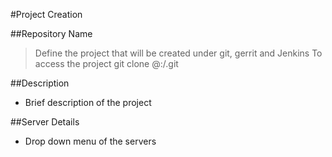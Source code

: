 
#Project Creation

##Repository Name
> Define the project that will be created under git, gerrit and Jenkins
To access the project
> git clone <user>@<server>:<project name>/<project>.git

##Description
* Brief description of the project

##Server Details
* Drop down menu of the servers

